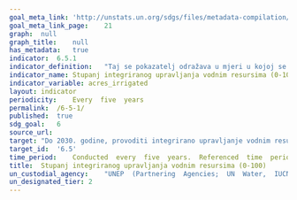 ```yaml
---	
goal_meta_link:	'http://unstats.un.org/sdgs/files/metadata-compilation/Metadata-Goal-6.pdf'
goal_meta_link_page:	21
graph:	null
graph_title:	null
has_metadata:	true
indicator:	6.5.1
indicator_definition:	"Taj se pokazatelj odražava u mjeri u kojoj se provodi integrirano upravljanje vodnim resursima (IWRM). Uzima u obzir različite korisnike i uporabe vode s ciljem promicanja pozitivnih društvenih, gospodarskih i ekoloških utjecaja na svim razinama, uključujući i prekogranične, gdje je to prikladno."
indicator_name:	Stupanj integriranog upravljanja vodnim resursima (0-100)
indicator_variable:	acres_irrigated
layout:	indicator
periodicity:	Every  five  years
permalink:	/6-5-1/
published:	true
sdg_goal:	6
source_url:	
target:	"Do 2030. godine, provoditi integrirano upravljanje vodnim resursima na svim razinama, uključujući i preko prekogranične suradnje prema potrebi"
target_id:	'6.5'
time_period:	Conducted  every  five  years.  Referenced  time  period  is  the  previous  calendar  year.  Data  collection  period  was  five  months.
title:	Stupanj integriranog upravljanja vodnim resursima (0-100)
un_custodial_agency:	"UNEP  (Partnering  Agencies;  UN  Water,  IUCN,  Ramsar)"
un_designated_tier:	2
---	
```

